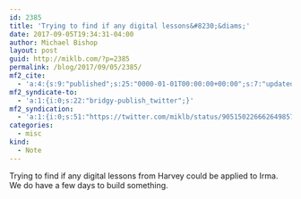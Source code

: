 ```yaml
---
id: 2385
title: 'Trying to find if any digital lessons&#8230;&diams;'
date: 2017-09-05T19:34:31-04:00
author: Michael Bishop
layout: post
guid: http://miklb.com/?p=2385
permalink: /blog/2017/09/05/2385/
mf2_cite:
  - 'a:4:{s:9:"published";s:25:"0000-01-01T00:00:00+00:00";s:7:"updated";s:25:"0000-01-01T00:00:00+00:00";s:8:"category";a:1:{i:0;s:0:"";}s:6:"author";a:0:{}}'
mf2_syndicate-to:
  - 'a:1:{i:0;s:22:"bridgy-publish_twitter";}'
mf2_syndication:
  - 'a:1:{i:0;s:51:"https://twitter.com/miklb/status/905150226662649857";}'
categories:
  - misc
kind:
  - Note
---
```

Trying to find if any digital lessons from Harvey could be applied to Irma. We do have a few days to build something.